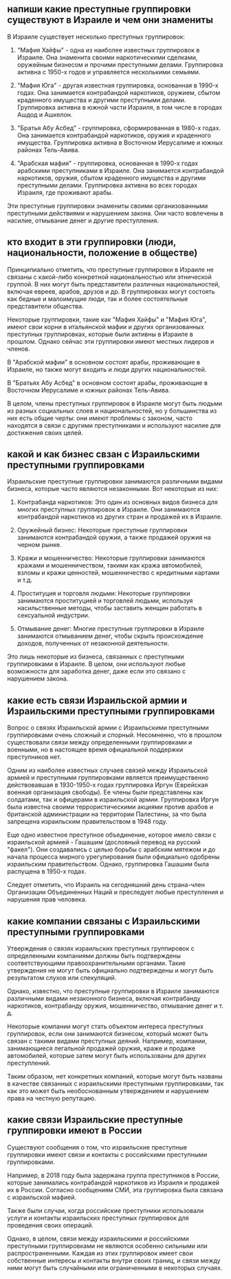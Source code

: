 ## напиши какие преступные группировки существуют в Израиле и чем они знамениты

В Израиле существует несколько преступных группировок:

1. "Мафия Хайфы" - одна из наиболее известных группировок в Израиле. Она знаменита своими наркотическими сделками, оружейным бизнесом и прочими преступными делами. Группировка активна с 1950-х годов и управляется несколькими семьями.

2. "Мафия Юга" - другая известная группировка, основанная в 1990-х годах. Она занимается контрабандой наркотиков, оружием, сбытом краденного имущества и другими преступными делами. Группировка активна в южной части Израиля, в том числе в городах Ашдод и Ашкелон.

3. "Братья Абу Асбед" - группировка, сформированная в 1980-х годах. Она занимается контрабандой наркотиков, оружия и краденного имущества. Группировка активна в Восточном Иерусалиме и южных районах Тель-Авива.

4. "Арабская мафия" - группировка, основанная в 1990-х годах арабскими преступниками в Израиле. Она занимается контрабандой наркотиков, оружия, сбытом краденного имущества и другими преступными делами. Группировка активна во всех городах Израиля, где проживают арабы.

Эти преступные группировки знамениты своими организованными преступными действиями и нарушением закона. Они часто вовлечены в насилие, отмывание денег и другие преступления.

## кто входит в эти группировки (люди, национальности, положение в обществе)

Принципиально отметить, что преступные группировки в Израиле не связаны с какой-либо конкретной национальностью или этнической группой. В них могут быть представители различных национальностей, включая евреев, арабов, друзов и др. В группировках могут состоять как бедные и малоимущие люди, так и более состоятельные представители общества.

Некоторые группировки, такие как "Мафия Хайфы" и "Мафия Юга", имеют свои корни в итальянской мафии и других организованных преступных группировках, которые были активны в Израиле в прошлом. Однако сейчас эти группировки имеют местных лидеров и членов.

В "Арабской мафии" в основном состоят арабы, проживающие в Израиле, но также могут входить и люди других национальностей.

В "Братьях Абу Асбед" в основном состоят арабы, проживающие в Восточном Иерусалиме и южных районах Тель-Авива.

В целом, члены преступных группировок в Израиле могут быть людьми из разных социальных слоев и национальностей, но у большинства из них есть общие черты: они имеют проблемы с законом, часто находятся в связи с другими преступниками и используют насилие для достижения своих целей.

## какой и как бизнес свзан с Израильскими преступными группировками

Израильские преступные группировки занимаются различными видами бизнеса, которые часто являются незаконными. Вот некоторые из них:

1. Контрабанда наркотиков: Это один из основных видов бизнеса для многих преступных группировок в Израиле. Они занимаются контрабандой наркотиков из других стран и продажей их в Израиле.

2. Оружейный бизнес: Некоторые преступные группировки занимаются контрабандой оружия, а также продажей оружия на черном рынке.

3. Кражи и мошенничество: Некоторые группировки занимаются кражами и мошенничеством, такими как кража автомобилей, взломы и кражи ценностей, мошенничество с кредитными картами и т.д.

4. Проституция и торговля людьми: Некоторые группировки занимаются проституцией и торговлей людьми, используя насильственные методы, чтобы заставить женщин работать в сексуальной индустрии.

5. Отмывание денег: Многие преступные группировки в Израиле занимаются отмыванием денег, чтобы скрыть происхождение доходов, полученных от незаконной деятельности.

Это лишь некоторые из бизнеса, связанных с преступными группировками в Израиле. В целом, они используют любые возможности для заработка денег, даже если это связано с нарушением закона.

## какие есть связи Израильской армии и Израильскими преступными группировками

Вопрос о связях Израильской армии с Израильскими преступными группировками очень сложный и спорный. Несомненно, что в прошлом существовали связи между определенными группировками и военными, но в настоящее время официальной поддержки преступников нет.

Одним из наиболее известных случаев связей между Израильской армией и преступными группировками является преимущественно действовавшая в 1930-1950-х годах группировка Иргун (Еврейская военная организация свободы). Ее члены были представлены как солдатами, так и офицерами в израильской армии. Группировка Иргун была известна своими террористическими акциями против арабов и британской администрации на территории Палестины, за что была запрещена израильским правительством в 1948 году.

Еще одно известное преступное объединение, которое имело связи с израильской армией - Гашашим (дословный перевод на русский "факел"). Они создавались с целью борьбы с арабским мятежом и до начала процесса мирного урегулирования были официально одобрены израильским правительством. Однако, группировка Гашашим была распущена в 1950-х годах.

Следует отметить, что Израиль на сегодняшний день страна-член Организации Объединенных Наций и преследует любые преступления и нарушения прав человека.

## какие компании связаны с Израильскими преступными группировками

Утверждения о связях израильских преступных группировок с определенными компаниями должны быть подтверждены соответствующими правоохранительными органами. Такие утверждения не могут быть официально подтверждены и могут быть результатом слухов или спекуляций.

Однако, известно, что преступные группировки в Израиле занимаются различными видами незаконного бизнеса, включая контрабанду наркотиков, контрабанду оружия, мошенничество, отмывание денег и т. д.

Некоторые компании могут стать объектом интереса преступных группировок, если они занимаются бизнесом, который может быть связан с такими видами преступных деяний. Например, компании, занимающиеся легальной продажей оружия, краже и продаже автомобилей, которые затем могут быть использованы для других преступлений. 

Таким образом, нет конкретных компаний, которые могут быть названы в качестве связанных с израильскими преступными группировками, так как это может быть необоснованным утверждением и нарушением права на честную репутацию.

## какие связи Израильские преступные группировки имеют в России

Существуют сообщения о том, что израильские преступные группировки имеют связи и контакты с российскими преступными группировками. 

Например, в 2018 году была задержана группа преступников в России, которые занимались контрабандой наркотиков из Израиля и продажей их в России. Согласно сообщениям СМИ, эта группировка была связана с израильской мафией.

Также были случаи, когда российские преступники использовали услуги и контакты израильских преступных группировок для проведения своих операций. 

Однако, в целом, связи между израильскими и российскими преступными группировками не являются особенно сильными или распространенными. Каждая из этих группировок имеет свои собственные интересы и контакты внутри своих границ, и связи между ними могут быть случайными или ограниченными в некоторых случаях.